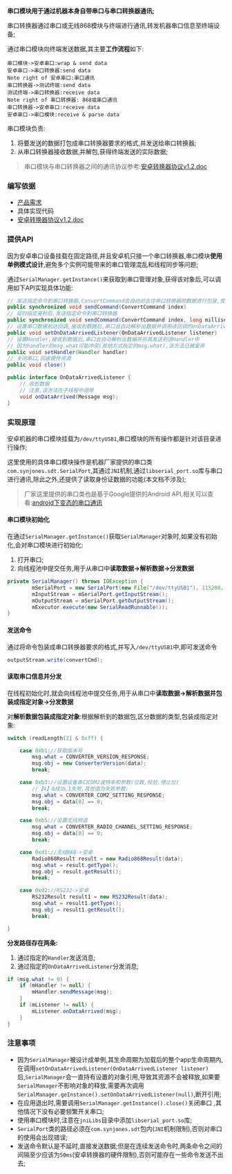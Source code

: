 **串口模块用于通过机器本身自带串口与串口转换器通讯;**

串口转换器通过串口或无线868模块与终端进行通讯,转发机器串口信息至终端设备;

通过串口模块向终端发送数据,其主要**工作流程**如下:

```sequence
串口模块->安卓串口:wrap & send data
安卓串口->串口转换器:send data
Note right of 安卓串口:串口通讯
串口转换器->测试终端:send data
测试终端->串口转换器:receive data
Note right of 串口转换器: 868或串口通讯
串口转换器->安卓串口:receive data
安卓串口->串口模块:receive & parse data
```

串口模块负责:

1. 将要发送的数据打包成串口转换器要求的格式,并发送给串口转换器;
2. 从串口转换器接收数据,并解包,获得终端发送的实际数据;

> 串口模块与串口转换器之间的通讯协议参考:[安卓转换器协议v1.2.doc](./ref安卓转换器协议v1.2.doc)

### 编写依据

- [产品需求](./ref/智能主机项目1.3原型演示.exe)
- 具体实现代码
- [安卓转换器协议v1.2.doc](./ref/安卓转换器协议v1.2.doc)

### 提供API

因为安卓串口设备挂载在固定路径,并且安卓机只接一个串口转换器,串口模块**使用单例模式设计**,避免多个实例可能带来的串口管理混乱和线程同步等问题;

通过`SerialManager.getInstance()`来获取到串口管理对象,获得该对象后,可以调用如下API实现具体功能:

```java
// 发送指定命令到串口转换器,ConvertCommand会自动对去往串口转换器的数据进行包装,使其符合串口转换器协议
public synchronized void sendCommand(ConvertCommand index)
// 延时指定毫秒后,发送指定命令到串口转换器
public synchronized void sendCommand(ConvertCommand index, long milliseconds)
// 设置串口数据到达回调,接收到数据后,串口会自动解析出数据并调用该回调的onDataArrived(Message msg)方法
public void setOnDataArrivedListener(OnDataArrivedListener listener)
// 设置Handler,接收到数据后,串口会自动解析出数据并将其发送到该Handler中
// 因为handler的msg.what可能冲突(其他方式指定的msg.what),该方法已被废弃
public void setHandler(Handler handler)
// 关闭串口,回收硬件资源
public void close()

public interface OnDataArrivedListener {
    // 收到数据
    // 注意,该方法在子线程中调用
    void onDataArrived(Message msg);
}
```

### 实现原理

安卓机器的串口模块挂载为`/dev/ttyUSB1`,串口模块的所有操作都是针对该目录进行操作;

这里使用的具体串口模块操作是机器厂家提供的串口类`com.synjones.sdt.SerialPort`,其通过`JNI`机制,通过`libserial_port.so`库与串口进行通讯,除此之外,还提供了读取身份证数据的功能(本文档不涉及);

> 厂家这里提供的串口类也是基于Google提供的Android API,相关可以查看:[android下变态的串口通讯](https://www.jianshu.com/p/e5004d75bd9c)



#### 串口模块初始化

在通过`SerialManager.getInstance()`获取`SerialManager`对象时,如果没有初始化,会对串口模块进行初始化:

1. 打开串口;
2. 向线程池中提交任务,用于从串口中**读取数据->解析数据->分发数据**

```java
private SerialManager() throws IOException {
        mSerialPort = new SerialPort(new File("/dev/ttyUSB1"), 115200, 0);
        mInputStream = mSerialPort.getInputStream();
        mOutputStream = mSerialPort.getOutputStream();
        mExecutor.execute(new SerialReadRunnable());
}
```

#### 发送命令

通过将命令包装成串口转换器要求的格式,并写入`/dev/ttyUSB1`中,即可发送命令

```java
outputStream.write(convertCmd);
```

#### 读取串口信息并分发

在线程初始化时,就会向线程池中提交任务,用于从串口中**读取数据->解析数据并包装成指定对象->分发数据**

对**解析数据包装成指定对象**:根据解析到的数据包,区分数据的类型,包装成指定对象:

```java
switch (readLength[2] & 0xff) {

    case 0xb1://获取版本号
        msg.what = CONVERTER_VERSION_RESPONSE;
        msg.obj = new ConverterVersion(data);
        break;

    case 0xb3://设置设备串口COM2波特率和参数(位数,校验,停止位)
        //【4】0成功,1失败,其他值为失败参数;
        msg.what = CONVERTER_COM2_SETTING_RESPONSE;
        msg.obj = data[0] == 0;
        break;

    case 0xb5://设置无线频道
        msg.what = CONVERTER_RADIO_CHANNEL_SETTING_RESPONSE;
        msg.obj = data[0] == 0;
        break;

    case 0xd1://无线868->安卓
        Radio868Result result = new Radio868Result(data);
        msg.what = result.getType();
        msg.obj = result.getResult();
        break;

    case 0xd2://RS232->安卓
        RS232Result result1 = new RS232Result(data);
        msg.what = result1.getType();
        msg.obj = result1.getResult();
        break;

}
```

**分发路径存在两条:**

1. 通过指定的`Handler`发送消息;
2. 通过指定的`OnDataArrivedListener`分发消息;

```java
if (msg.what != 0) {
	if (mHandler != null) {
		mHandler.sendMessage(msg);
	}
	if (mListener != null) {
		mListener.onDataArrived(msg);
	}
}
```



### 注意事项

- 因为`SerialManager`被设计成单例,其生命周期为加载后的整个app生命周期内,在调用`setOnDataArrivedListener(OnDataArrivedListener listener)`后,`SerialManager`会一直持有设置的对象引用,导致其资源不会被释放,如果要`SerialManager`不影响对象的释放,需要再次调用`SerialManager.geInstance().setOnDataArrivedListener(null)`,断开引用;
- 在应用退出时,需要调用`SerialManager.getInstance().close()`关闭串口 ,其他情况下没有必要频繁开关串口;
- 使用串口模块时,注意在`jniLibs`目录中添加`libserial_port.so`库;
- `SerialPort`类的路径必须在`com.synjones.sdt`包内(`JNI`机制限制),否则对串口的使用会出现错误;
- 发送命令默认是不延时,直接发送数据;但是在连续发送命令时,两条命令之间的间隔至少应该为`50ms`(安卓转换器的硬件限制),否则可能存在一些命令发送不出去;